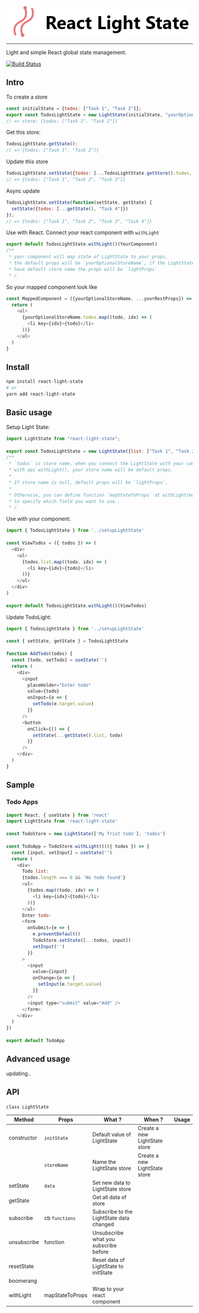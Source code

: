 <img src="https://raw.githubusercontent.com/fozg/react-light-state/dev/images/react-light-state-logo-github.png">

---

Light and simple React global state management.

[![Build Status](https://fozg.visualstudio.com/react-light-state/_apis/build/status/fozg.react-light-state?branchName=master)](https://fozg.visualstudio.com/react-light-state/_build/latest?definitionId=13&branchName=master)

## Intro
To create a store
```js
const initialState = {todos: ["Task 1", "Task 2"]};
export const TodosLightState = new LightState(initialState, "yourOptionalStoreName");
// => store: {todos: ["Task 1", "Task 2"]}
```
Get this store:
```js
TodosLightState.getState();
// => {todos: ["Task 1", "Task 2"]}
```
Update this store
```js
TodosLightState.setState({todos: [...TodosLightState.getStore().todos, "Task 3"]});
// => {todos: ["Task 1", "Task 2", "Task 3"]}
```
Async update
```js
TodosLightState.setState(function(setState, getState) {
  setState({todos: [...getState(), "Task 4"]})
});
// => {todos: ["Task 1", "Task 2", "Task 3", "Task 4"]}
```
Use with React. Connect your react component with `withLight`
```js
export default TodosLightState.withLight()(YourComponent)
/**
 * your component will map state of LightState to your props,
 * the default props will be `yourOptionalStoreName`, if the LightState doesn't 
 * have default store name the props will be `lightProps` 
 * /
```
So your mapped component look like
```js
const MappedComponent = ({yourOptionalStoreName, ...yourRestProps}) => {
  return (
    <ul>
      {yourOptionalStoreName.todos.map((todo, idx) => (
        <li key={idx}>{todo}</li>
      ))}
    </ul>
  )
}
```

## Install

```sh
npm install react-light-state
# or
yarn add react-light-state
```

## Basic usage

Setup Light State:

```js
import LightState from "react-light-state";

export const TodosLightState = new LightState({list: ["Task 1", "Task 2"]}, "todos");
/**
 * `todos` is store name, when you connect the LightState with your component
 * with api withLight(), your store name will be default props.
 *
 * If store name is null, default props will be `lightProps`.
 *
 * Otherwise, you can define function `mapStateToProps` at withLight(mapStateToProps)
 * to specify which field you want to use..
 * /
```

Use with your component:

```js
import { TodosLightState } from '../setupLightState'

const ViewTodos = ({ todos }) => (
  <div>
    <ul>
      {todos.list.map((todo, idx) => (
        <li key={idx}>{todo}</li>
      ))}
    </ul>
  </div>
)

export default TodosLightState.withLight()(ViewTodos)
```

Update TodoLight:

```js
import { TodosLightState } from '../setupLightState'

const { setState, getState } = TodosLightState

function AddTodo(todos) {
  const [todo, setTodo] = useState('')
  return (
    <div>
      <input
        placeHolder="Enter todo"
        value={todo}
        onInput={e => {
          setTodo(e.target.value)
        }}
      />
      <button
        onClick={() => {
          setState(...getState().list, todo)
        }}
      />
    </div>
  )
}
```

## Sample

### Todo Apps

```js
import React, { useState } from 'react'
import LightState from 'react-light-state'

const TodoStore = new LightState(['My frist todo'], 'todos')

const TodoApp = TodoStore.withLight()(({ todos }) => {
  const [input, setInput] = useState('')
  return (
    <div>
      Todo list:
      {todos.length === 0 && 'No todo found'}
      <ul>
        {todos.map((todo, idx) => (
          <li key={idx}>{todo}</li>
        ))}
      </ul>
      Enter todo:
      <form
        onSubmit={e => {
          e.preventDefault()
          TodoStore.setState([...todos, input])
          setInput('')
        }}
      >
        <input
          value={input}
          onChange={e => {
            setInput(e.target.value)
          }}
        />
        <input type="submit" value="Add" />
      </form>
    </div>
  )
})

export default TodoApp
```

## Advanced usage

updating..

## API

`class LightState`

| Method      | Props                       | What ?                                                    | When ?                        | Usage |
| ----------- | --------------------------- | --------------------------------------------------------- | ----------------------------- | ----- |
| constructor | `initState`                 | Default value of LightState                               | Create a new LightState store |       |
|             | `storeName`                 | Name the LightState store                                 | Create a new LightState store |       |
| setState    | `data`                      | Set new data to LightState store                          |                               |       |
| getState    |                             | Get all data of store                                     |                               |       |
| subscribe   | cb `functions`              | Subscribe to the LightState data changed                  |                               |       |
| unsubscribe | function                    | Unsubscribe what you subscribe before                     |                               |       |
| resetState  |                             | Reset data of LightState to initState                     |                               |       |
| boomerang   |                             |                                                           |                               |       |
| withLight   | mapStateToProps             | Wrap to your react component                              |                               |       |
